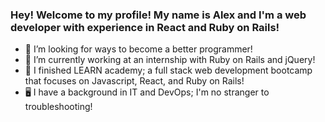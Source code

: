 ### Hey! Welcome to my profile! My name is Alex and I'm a web developer with experience in React and Ruby on Rails!

- 🧐 I’m looking for ways to become a better programmer!
- 🌱 I’m currently working at an internship with Ruby on Rails and jQuery!
- 🥾 I finished LEARN academy; a full stack web development bootcamp that focuses on Javascript, React, and Ruby on Rails! 
- 🖥 I have a background in IT and DevOps; I'm no stranger to troubleshooting!



<!--
**necessities/necessities** is a ✨ _special_ ✨ repository because its `README.md` (this file) appears on your GitHub profile.

Here are some ideas to get you started:

- 🔭 I’m currently working on ...
- 🌱 I’m currently learning ...
- 👯 I’m looking to collaborate on ...
- 🤔 I’m looking for help with ...
- 💬 Ask me about ...
- 📫 How to reach me: ...
- 😄 Pronouns: ...
- ⚡ Fun fact: ...
![1096497](https://user-images.githubusercontent.com/73265363/152456298-f3879a35-22bc-4387-82f6-e3f78e3ac104.jpeg)

-->
